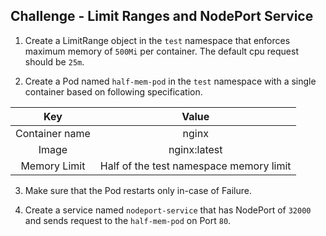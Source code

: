 
## Challenge - Limit Ranges and NodePort Service

1. Create a LimitRange object in the `test` namespace that enforces maximum memory of `500Mi` per container. The default cpu request should be `25m`.

2. Create a Pod named `half-mem-pod` in the `test` namespace with a single container based on following specification.

|     Key       |                   Value                   |
|:-------------:|:-----------------------------------------:|
| Container name|                 nginx                     |
|     Image     |              nginx:latest                 |
| Memory Limit  | Half of the test namespace memory limit   |

3. Make sure that the Pod restarts only in-case of Failure.

4. Create a service named `nodeport-service` that has NodePort of `32000` and sends request to the `half-mem-pod` on Port `80`.

